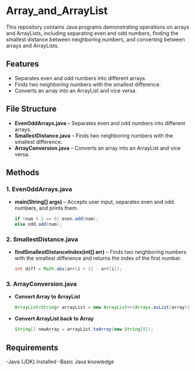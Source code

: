 # Array_and_ArrayList

This repository contains Java programs demonstrating operations on arrays and ArrayLists, including separating even and odd numbers, finding the smallest distance between neighboring numbers, and converting between arrays and ArrayLists.

## Features
- Separates even and odd numbers into different arrays.
- Finds two neighboring numbers with the smallest difference.
- Converts an array into an ArrayList and vice versa.

## File Structure
- **EvenOddArrays.java** – Separates even and odd numbers into different arrays.
- **SmallestDistance.java** – Finds two neighboring numbers with the smallest difference.
- **ArrayConversion.java** – Converts an array into an ArrayList and vice versa.

## Methods
### **1. EvenOddArrays.java**
- **main(String[] args)** – Accepts user input, separates even and odd numbers, and prints them.
  ```java
  if (num % 2 == 0) even.add(num);
  else odd.add(num);
### **2. SmallestDistance.java**
- **findSmallestDistanceIndex(int[] arr)** – Finds two neighboring numbers with the smallest difference and returns the index of the first number.
  
  ```java
  int diff = Math.abs(arr[i + 1] - arr[i]);
### **3. ArrayConversion.java**
- **Convert Array to ArrayList**
  
  ```java
  ArrayList<String> arrayList = new ArrayList<>(Arrays.asList(array));
- **Convert ArrayList back to Array**
  
  ```java
  String[] newArray = arrayList.toArray(new String[0]);

## Requirements
-Java (JDK) installed
-Basic Java knowledge
